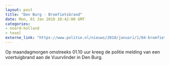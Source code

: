 ```yaml
---
layout: post
title: "Den Burg - Bromfietsbrand"
date: Mon, 01 Jan 2018 10:42:00 GMT
categories: 
- noord-holland 
- texel 
externe_link: "https://www.politie.nl/nieuws/2018/januari/1/04-bromfietsbrand.html"
---
```


Op maandagmorgen omstreeks 01.10 uur kreeg de politie melding van een voertuigbrand aan de Vuurvlinder in Den Burg.
